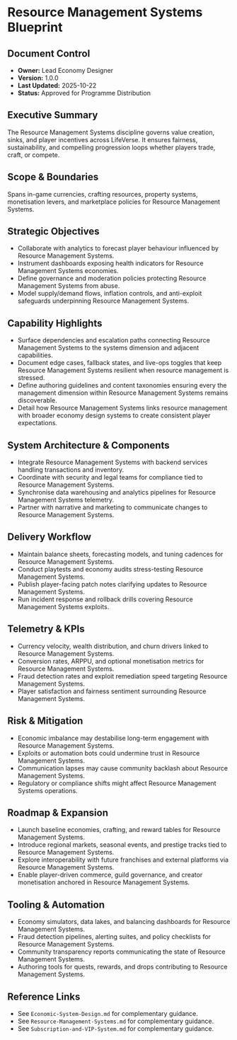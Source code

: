 # Resource Management Systems Blueprint
## Document Control
- **Owner:** Lead Economy Designer
- **Version:** 1.0.0
- **Last Updated:** 2025-10-22
- **Status:** Approved for Programme Distribution

## Executive Summary
The Resource Management Systems discipline governs value creation, sinks, and player incentives
across LifeVerse. It ensures fairness, sustainability, and compelling progression loops whether
players trade, craft, or compete.

## Scope & Boundaries
Spans in-game currencies, crafting resources, property systems, monetisation levers, and marketplace
policies for Resource Management Systems.

## Strategic Objectives
- Collaborate with analytics to forecast player behaviour influenced by Resource Management Systems.
- Instrument dashboards exposing health indicators for Resource Management Systems economies.
- Define governance and moderation policies protecting Resource Management Systems from abuse.
- Model supply/demand flows, inflation controls, and anti-exploit safeguards underpinning Resource Management Systems.

## Capability Highlights
- Surface dependencies and escalation paths connecting Resource Management Systems to the systems dimension and adjacent capabilities.
- Document edge cases, fallback states, and live-ops toggles that keep Resource Management Systems resilient when resource management is stressed.
- Define authoring guidelines and content taxonomies ensuring every the management dimension within Resource Management Systems remains discoverable.
- Detail how Resource Management Systems links resource management with broader economy design systems to create consistent player expectations.

## System Architecture & Components
- Integrate Resource Management Systems with backend services handling transactions and inventory.
- Coordinate with security and legal teams for compliance tied to Resource Management Systems.
- Synchronise data warehousing and analytics pipelines for Resource Management Systems telemetry.
- Partner with narrative and marketing to communicate changes to Resource Management Systems.

## Delivery Workflow
- Maintain balance sheets, forecasting models, and tuning cadences for Resource Management Systems.
- Conduct playtests and economy audits stress-testing Resource Management Systems.
- Publish player-facing patch notes clarifying updates to Resource Management Systems.
- Run incident response and rollback drills covering Resource Management Systems exploits.

## Telemetry & KPIs
- Currency velocity, wealth distribution, and churn drivers linked to Resource Management Systems.
- Conversion rates, ARPPU, and optional monetisation metrics for Resource Management Systems.
- Fraud detection rates and exploit remediation speed targeting Resource Management Systems.
- Player satisfaction and fairness sentiment surrounding Resource Management Systems.

## Risk & Mitigation
- Economic imbalance may destabilise long-term engagement with Resource Management Systems.
- Exploits or automation bots could undermine trust in Resource Management Systems.
- Communication lapses may cause community backlash about Resource Management Systems.
- Regulatory or compliance shifts might affect Resource Management Systems operations.

## Roadmap & Expansion
- Launch baseline economies, crafting, and reward tables for Resource Management Systems.
- Introduce regional markets, seasonal events, and prestige tracks tied to Resource Management Systems.
- Explore interoperability with future franchises and external platforms via Resource Management Systems.
- Enable player-driven commerce, guild governance, and creator monetisation anchored in Resource Management Systems.

## Tooling & Automation
- Economy simulators, data lakes, and balancing dashboards for Resource Management Systems.
- Fraud detection pipelines, alerting suites, and policy checklists for Resource Management Systems.
- Community transparency reports communicating the state of Resource Management Systems.
- Authoring tools for quests, rewards, and drops contributing to Resource Management Systems.

## Reference Links
- See `Economic-System-Design.md` for complementary guidance.
- See `Resource-Management-Systems.md` for complementary guidance.
- See `Subscription-and-VIP-System.md` for complementary guidance.
